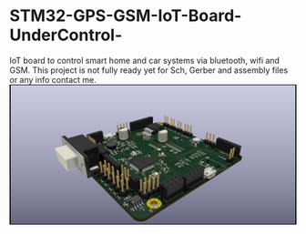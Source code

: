 # STM32-GPS-GSM-IoT-Board-UnderControl-
IoT board to control smart home and car systems via bluetooth, wifi and GSM.
This project is not fully ready yet for Sch, Gerber and assembly files or any info contact me.
![](UnderControl-side.jpg)
